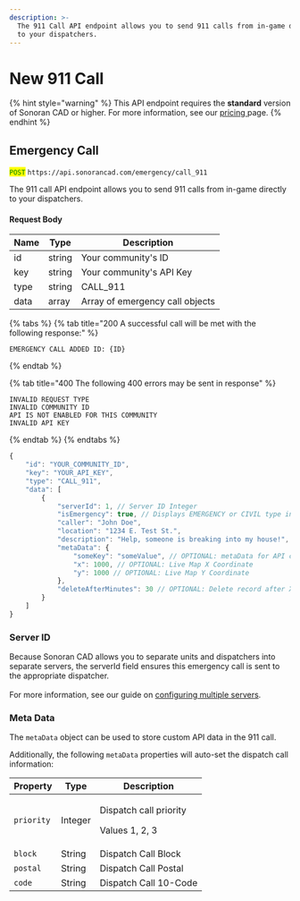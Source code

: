 ```yaml
---
description: >-
  The 911 Call API endpoint allows you to send 911 calls from in-game directly
  to your dispatchers.
---
```


# New 911 Call

{% hint style="warning" %}
This API endpoint requires the **standard** version of Sonoran CAD or higher. For more information, see our [pricing ](../../../../pricing/faq/)page.
{% endhint %}

## Emergency Call

<mark style="color:green;">`POST`</mark> `https://api.sonorancad.com/emergency/call_911`

The 911 call API endpoint allows you to send 911 calls from in-game directly to your dispatchers.

#### Request Body

| Name | Type   | Description                     |
| ---- | ------ | ------------------------------- |
| id   | string | Your community's ID             |
| key  | string | Your community's API Key        |
| type | string | CALL\_911                       |
| data | array  | Array of emergency call objects |

{% tabs %}
{% tab title="200 A successful call will be met with the following response:" %}
```
EMERGENCY CALL ADDED ID: {ID}
```
{% endtab %}

{% tab title="400 The following 400 errors may be sent in response" %}
```
INVALID REQUEST TYPE
INVALID COMMUNITY ID
API IS NOT ENABLED FOR THIS COMMUNITY
INVALID API KEY
```
{% endtab %}
{% endtabs %}

```javascript
{
    "id": "YOUR_COMMUNITY_ID",
    "key": "YOUR_API_KEY",
    "type": "CALL_911",
    "data": [
        {
            "serverId": 1, // Server ID Integer
            "isEmergency": true, // Displays EMERGENCY or CIVIL type in the CAD
            "caller": "John Doe",
            "location": "1234 E. Test St.",
            "description": "Help, someone is breaking into my house!",
            "metaData": {
                "someKey": "someValue", // OPTIONAL: metaData for API custom storage
                "x": 1000, // OPTIONAL: Live Map X Coordinate
                "y": 1000 // OPTIONAL: Live Map Y Coordinate
            },
            "deleteAfterMinutes": 30 // OPTIONAL: Delete record after X minutes (temporary record)
        }
    ]
}
```

### Server ID

Because Sonoran CAD allows you to separate units and dispatchers into separate servers, the serverId field ensures this emergency call is sent to the appropriate dispatcher.\
\
For more information, see our guide on [configuring multiple servers](../../../../tutorials/customization/configuring-multiple-servers.md).

### Meta Data

The `metaData` object can be used to store custom API data in the 911 call.

Additionally, the following `metaData` properties will auto-set the dispatch call information:

| Property   | Type    | Description                                        |
| ---------- | ------- | -------------------------------------------------- |
| `priority` | Integer | <p>Dispatch call priority</p><p>Values 1, 2, 3</p> |
| `block`    | String  | Dispatch Call Block                                |
| `postal`   | String  | Dispatch Call Postal                               |
| `code`     | String  | Dispatch Call 10-Code                              |
